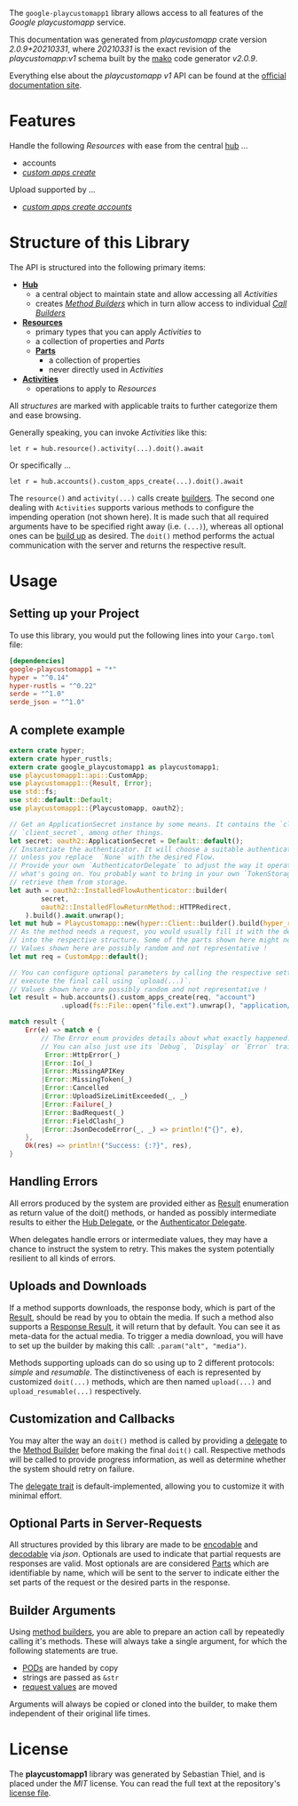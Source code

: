 <!---
DO NOT EDIT !
This file was generated automatically from 'src/mako/api/README.md.mako'
DO NOT EDIT !
-->
The `google-playcustomapp1` library allows access to all features of the *Google playcustomapp* service.

This documentation was generated from *playcustomapp* crate version *2.0.9+20210331*, where *20210331* is the exact revision of the *playcustomapp:v1* schema built by the [mako](http://www.makotemplates.org/) code generator *v2.0.9*.

Everything else about the *playcustomapp* *v1* API can be found at the
[official documentation site](https://developers.google.com/android/work/play/custom-app-api/).
# Features

Handle the following *Resources* with ease from the central [hub](https://docs.rs/google-playcustomapp1/2.0.9+20210331/google_playcustomapp1/Playcustomapp) ... 

* accounts
 * [*custom apps create*](https://docs.rs/google-playcustomapp1/2.0.9+20210331/google_playcustomapp1/api::AccountCustomAppCreateCall)


Upload supported by ...

* [*custom apps create accounts*](https://docs.rs/google-playcustomapp1/2.0.9+20210331/google_playcustomapp1/api::AccountCustomAppCreateCall)



# Structure of this Library

The API is structured into the following primary items:

* **[Hub](https://docs.rs/google-playcustomapp1/2.0.9+20210331/google_playcustomapp1/Playcustomapp)**
    * a central object to maintain state and allow accessing all *Activities*
    * creates [*Method Builders*](https://docs.rs/google-playcustomapp1/2.0.9+20210331/google_playcustomapp1/client::MethodsBuilder) which in turn
      allow access to individual [*Call Builders*](https://docs.rs/google-playcustomapp1/2.0.9+20210331/google_playcustomapp1/client::CallBuilder)
* **[Resources](https://docs.rs/google-playcustomapp1/2.0.9+20210331/google_playcustomapp1/client::Resource)**
    * primary types that you can apply *Activities* to
    * a collection of properties and *Parts*
    * **[Parts](https://docs.rs/google-playcustomapp1/2.0.9+20210331/google_playcustomapp1/client::Part)**
        * a collection of properties
        * never directly used in *Activities*
* **[Activities](https://docs.rs/google-playcustomapp1/2.0.9+20210331/google_playcustomapp1/client::CallBuilder)**
    * operations to apply to *Resources*

All *structures* are marked with applicable traits to further categorize them and ease browsing.

Generally speaking, you can invoke *Activities* like this:

```Rust,ignore
let r = hub.resource().activity(...).doit().await
```

Or specifically ...

```ignore
let r = hub.accounts().custom_apps_create(...).doit().await
```

The `resource()` and `activity(...)` calls create [builders][builder-pattern]. The second one dealing with `Activities` 
supports various methods to configure the impending operation (not shown here). It is made such that all required arguments have to be 
specified right away (i.e. `(...)`), whereas all optional ones can be [build up][builder-pattern] as desired.
The `doit()` method performs the actual communication with the server and returns the respective result.

# Usage

## Setting up your Project

To use this library, you would put the following lines into your `Cargo.toml` file:

```toml
[dependencies]
google-playcustomapp1 = "*"
hyper = "^0.14"
hyper-rustls = "^0.22"
serde = "^1.0"
serde_json = "^1.0"
```

## A complete example

```Rust
extern crate hyper;
extern crate hyper_rustls;
extern crate google_playcustomapp1 as playcustomapp1;
use playcustomapp1::api::CustomApp;
use playcustomapp1::{Result, Error};
use std::fs;
use std::default::Default;
use playcustomapp1::{Playcustomapp, oauth2};

// Get an ApplicationSecret instance by some means. It contains the `client_id` and 
// `client_secret`, among other things.
let secret: oauth2::ApplicationSecret = Default::default();
// Instantiate the authenticator. It will choose a suitable authentication flow for you, 
// unless you replace  `None` with the desired Flow.
// Provide your own `AuthenticatorDelegate` to adjust the way it operates and get feedback about 
// what's going on. You probably want to bring in your own `TokenStorage` to persist tokens and
// retrieve them from storage.
let auth = oauth2::InstalledFlowAuthenticator::builder(
        secret,
        oauth2::InstalledFlowReturnMethod::HTTPRedirect,
    ).build().await.unwrap();
let mut hub = Playcustomapp::new(hyper::Client::builder().build(hyper_rustls::HttpsConnector::with_native_roots()), auth);
// As the method needs a request, you would usually fill it with the desired information
// into the respective structure. Some of the parts shown here might not be applicable !
// Values shown here are possibly random and not representative !
let mut req = CustomApp::default();

// You can configure optional parameters by calling the respective setters at will, and
// execute the final call using `upload(...)`.
// Values shown here are possibly random and not representative !
let result = hub.accounts().custom_apps_create(req, "account")
             .upload(fs::File::open("file.ext").unwrap(), "application/octet-stream".parse().unwrap()).await;

match result {
    Err(e) => match e {
        // The Error enum provides details about what exactly happened.
        // You can also just use its `Debug`, `Display` or `Error` traits
         Error::HttpError(_)
        |Error::Io(_)
        |Error::MissingAPIKey
        |Error::MissingToken(_)
        |Error::Cancelled
        |Error::UploadSizeLimitExceeded(_, _)
        |Error::Failure(_)
        |Error::BadRequest(_)
        |Error::FieldClash(_)
        |Error::JsonDecodeError(_, _) => println!("{}", e),
    },
    Ok(res) => println!("Success: {:?}", res),
}

```
## Handling Errors

All errors produced by the system are provided either as [Result](https://docs.rs/google-playcustomapp1/2.0.9+20210331/google_playcustomapp1/client::Result) enumeration as return value of
the doit() methods, or handed as possibly intermediate results to either the 
[Hub Delegate](https://docs.rs/google-playcustomapp1/2.0.9+20210331/google_playcustomapp1/client::Delegate), or the [Authenticator Delegate](https://docs.rs/yup-oauth2/*/yup_oauth2/trait.AuthenticatorDelegate.html).

When delegates handle errors or intermediate values, they may have a chance to instruct the system to retry. This 
makes the system potentially resilient to all kinds of errors.

## Uploads and Downloads
If a method supports downloads, the response body, which is part of the [Result](https://docs.rs/google-playcustomapp1/2.0.9+20210331/google_playcustomapp1/client::Result), should be
read by you to obtain the media.
If such a method also supports a [Response Result](https://docs.rs/google-playcustomapp1/2.0.9+20210331/google_playcustomapp1/client::ResponseResult), it will return that by default.
You can see it as meta-data for the actual media. To trigger a media download, you will have to set up the builder by making
this call: `.param("alt", "media")`.

Methods supporting uploads can do so using up to 2 different protocols: 
*simple* and *resumable*. The distinctiveness of each is represented by customized 
`doit(...)` methods, which are then named `upload(...)` and `upload_resumable(...)` respectively.

## Customization and Callbacks

You may alter the way an `doit()` method is called by providing a [delegate](https://docs.rs/google-playcustomapp1/2.0.9+20210331/google_playcustomapp1/client::Delegate) to the 
[Method Builder](https://docs.rs/google-playcustomapp1/2.0.9+20210331/google_playcustomapp1/client::CallBuilder) before making the final `doit()` call. 
Respective methods will be called to provide progress information, as well as determine whether the system should 
retry on failure.

The [delegate trait](https://docs.rs/google-playcustomapp1/2.0.9+20210331/google_playcustomapp1/client::Delegate) is default-implemented, allowing you to customize it with minimal effort.

## Optional Parts in Server-Requests

All structures provided by this library are made to be [encodable](https://docs.rs/google-playcustomapp1/2.0.9+20210331/google_playcustomapp1/client::RequestValue) and 
[decodable](https://docs.rs/google-playcustomapp1/2.0.9+20210331/google_playcustomapp1/client::ResponseResult) via *json*. Optionals are used to indicate that partial requests are responses 
are valid.
Most optionals are are considered [Parts](https://docs.rs/google-playcustomapp1/2.0.9+20210331/google_playcustomapp1/client::Part) which are identifiable by name, which will be sent to 
the server to indicate either the set parts of the request or the desired parts in the response.

## Builder Arguments

Using [method builders](https://docs.rs/google-playcustomapp1/2.0.9+20210331/google_playcustomapp1/client::CallBuilder), you are able to prepare an action call by repeatedly calling it's methods.
These will always take a single argument, for which the following statements are true.

* [PODs][wiki-pod] are handed by copy
* strings are passed as `&str`
* [request values](https://docs.rs/google-playcustomapp1/2.0.9+20210331/google_playcustomapp1/client::RequestValue) are moved

Arguments will always be copied or cloned into the builder, to make them independent of their original life times.

[wiki-pod]: http://en.wikipedia.org/wiki/Plain_old_data_structure
[builder-pattern]: http://en.wikipedia.org/wiki/Builder_pattern
[google-go-api]: https://github.com/google/google-api-go-client

# License
The **playcustomapp1** library was generated by Sebastian Thiel, and is placed 
under the *MIT* license.
You can read the full text at the repository's [license file][repo-license].

[repo-license]: https://github.com/Byron/google-apis-rsblob/main/LICENSE.md
